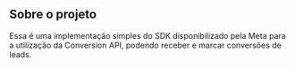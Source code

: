 ## Sobre o projeto

Essa é uma implementação simples do SDK disponibilizado pela Meta para a utilização da Conversion API, 
podendo receber e marcar conversões de leads.
